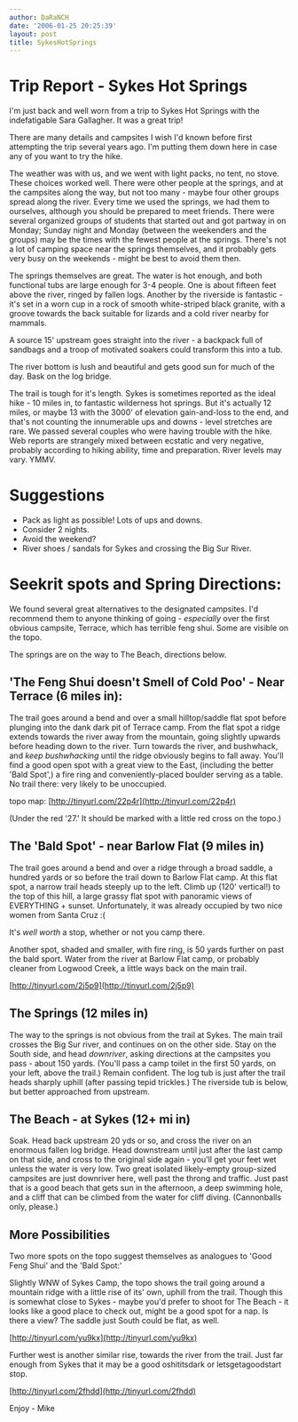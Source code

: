 ```yaml
---
author: DaRaNCH
date: '2006-01-25 20:25:39'
layout: post
title: SykesHotSprings
---
```


# Trip Report - Sykes Hot Springs

I'm just back and well worn from a trip to Sykes Hot Springs with the indefatigable Sara Gallagher.  It was a great trip!

There are many details and campsites I wish I'd known before first attempting the trip several years ago.  I'm putting them down here in case any of you want to try the hike.

The weather was with us, and we went with light packs, no tent, no stove.  These choices worked well.  There were other people at the springs, and at the campsites along the way, but not too many - maybe four other groups spread along the river.  Every time we used the springs, we had them to ourselves, although you should be prepared to meet friends.  There were several organized groups of students that started out and got partway in on Monday; Sunday night and Monday (between the weekenders and the groups) may be the times with the fewest people at the springs.  There's not a lot of camping space near the springs themselves, and it probably gets very busy on the weekends - might be best to avoid them then.

The springs themselves are great.  The water is hot enough, and both functional tubs are large enough for 3-4 people.  One is about fifteen feet above the river, ringed by fallen logs.  Another by the riverside is fantastic - it's set in a worn cup in a rock of smooth white-striped black granite, with a groove towards the back suitable for lizards and a cold river nearby for mammals.

A source 15' upstream goes straight into the river - a backpack full of sandbags and a troop of motivated soakers could transform this into a tub.

The river bottom is lush and beautiful and gets good sun for much of the day.  Bask on the log bridge.

The trail is tough for it's length.  Sykes is sometimes reported as the ideal hike - 10 miles in, to fantastic wilderness hot springs. But it's actually 12 miles, or maybe 13 with the 3000' of elevation gain-and-loss to the end, and that's not counting the innumerable ups and downs - level stretches are rare.  We passed several couples who were having trouble with the hike.  Web reports are strangely mixed between ecstatic and very negative, probably according to hiking ability, time and preparation.  River levels may vary.  YMMV.


# Suggestions

* Pack as light as possible!  Lots of ups and downs.
* Consider 2 nights.
* Avoid the weekend?
* River shoes / sandals for Sykes and crossing the Big Sur River.


# Seekrit spots and Spring Directions:

We found several great alternatives to the designated campsites.  I'd recommend them to anyone thinking of going - *especially* over the first obvious campsite, Terrace, which has terrible feng shui.  Some are visible on the topo.

The springs are on the way to The Beach, directions below.



## 'The Feng Shui doesn't Smell of Cold Poo' - Near Terrace (6 miles in):

The trail goes around a bend and over a small hilltop/saddle flat spot before plunging into the dank dark pit of Terrace camp.  From the flat  spot a ridge extends towards the river away from the mountain, going slightly upwards before heading down to the river.  Turn towards the  river, and bushwhack, and *keep bushwhacking* until the ridge obviously begins to fall away.  You'll find a good open spot with a great view to the East, (including the better 'Bald Spot',) a fire ring and conveniently-placed boulder serving as a table.  No trail there: very likely to be unoccupied.

topo map: [http://tinyurl.com/22p4r](http://tinyurl.com/22p4r)

(Under the red '27.'  It should be marked with a little red cross on
the topo.)



## The 'Bald Spot' - near Barlow Flat (9 miles in)

The trail goes around a bend and over a ridge through a broad saddle,
a hundred yards or so before the trail down to Barlow Flat camp.  At
this flat spot, a narrow trail heads steeply up to the left.  Climb up
(120' vertical!) to the top of this hill, a large grassy flat spot
with panoramic views of EVERYTHING + sunset.  Unfortunately, it was
already occupied by two nice women from Santa Cruz :(

It's *well worth* a stop, whether or not you camp there.

Another spot, shaded and smaller, with fire ring, is 50 yards further
on past the bald sport.  Water from the river at Barlow Flat camp, or probably cleaner from Logwood Creek, a little ways back on the main trail.

[http://tinyurl.com/2j5p9](http://tinyurl.com/2j5p9)



## The Springs (12 miles in)

The way to the springs is not obvious from the trail at Sykes.  The
main trail crosses the Big Sur river, and continues on on the other
side. Stay on the South side, and head *downriver*, asking directions
at the campsites you pass - about 150 yards.  (You'll pass a camp
toilet in the first 50 yards, on your left, above the trail.)  Remain
confident.  The log tub is just after the trail heads sharply uphill
(after passing tepid trickles.)  The riverside tub is below, but
better approached from upstream.



## The Beach - at Sykes (12+ mi in)

Soak.  Head back upstream 20 yds or so, and cross the river on an
enormous fallen log bridge.  Head downstream until just after the last
camp on that side, and cross to the original side again - you'll get
your feet wet unless the water is very low.  Two great isolated
likely-empty group-sized campsites are just downriver here, well past
the throng and traffic.  Just past that is a good beach that gets sun
in the afternoon, a deep swimming hole, and a cliff that can be
climbed from the water for cliff diving.  (Cannonballs only, please.)



## More Possibilities

Two more spots on the topo suggest themselves as analogues to 'Good
Feng Shui' and the 'Bald Spot:'

Slightly WNW of Sykes Camp, the topo shows the trail going around a
mountain ridge with a little rise of its' own, uphill from the trail.
Though this is somewhat close to Sykes - maybe you'd prefer to shoot
for The Beach - it looks like a good place to check out, might be a
good spot for a nap.  Is there a view?  The saddle just South could be
flat, as well.

[http://tinyurl.com/yu9kx](http://tinyurl.com/yu9kx)

Further west is another similar rise, towards the river from the trail.  Just far enough from Sykes that it may be a good oshititsdark or letsgetagoodstart stop.

[http://tinyurl.com/2fhdd](http://tinyurl.com/2fhdd)

Enjoy -
Mike

